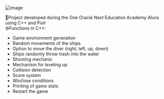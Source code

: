 ![image](https://github.com/user-attachments/assets/f8d75faf-a0bc-4a35-bbc4-2764905a8ff4)

🎯Project developed during the One Oracle Next Education Academy-Alura using C++ and Pixlr                                                                                                                                                                                                                                                                                                  
⚙️Functions in C++:
 - Game environment generation
 - Random movements of the ships
 - Option to move the diver (right, left, up, down)
 - Ships randomly throw trash into the water
 - Shooting mechanic
 - Mechanism for leveling up
 - Collision detection
 - Score system
 - Win/lose conditions
 - Printing of game stats
 - Restart the game

